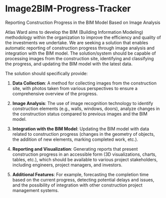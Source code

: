 # Image2BIM-Progress-Tracker
Reporting Construction Progress in the BIM Model Based on Image Analysis

Atlas Ward aims to develop the BIM (Building Information Modeling) methodology within the organization to improve the efficiency and quality of the investments we undertake. We are seeking a solution that enables automatic reporting of construction progress through image analysis and integration with the BIM model. The solution/system should be capable of processing images from the construction site, identifying and classifying the progress, and updating the BIM model with the latest data.

The solution should specifically provide: 

1. **Data Collection**: A method for collecting images from the construction site, with photos taken from various perspectives to ensure a comprehensive overview of the progress.

2. **Image Analysis**: The use of image recognition technology to identify construction elements (e.g., walls, windows, doors), analyze changes in the construction status compared to previous images and the BIM model.

3. **Integration with the BIM Model**: Updating the BIM model with data related to construction progress (changes in the geometry of objects, the addition of new elements, marking completed work, etc.).

4. **Reporting and Visualization**: Generating reports that present construction progress in an accessible form (3D visualizations, charts, tables, etc.), which should be available to various project stakeholders, including engineers, project managers, and investors.

5. **Additional Features**: For example, forecasting the completion time based on the current progress, detecting potential delays and issues, and the possibility of integration with other construction project management systems.
